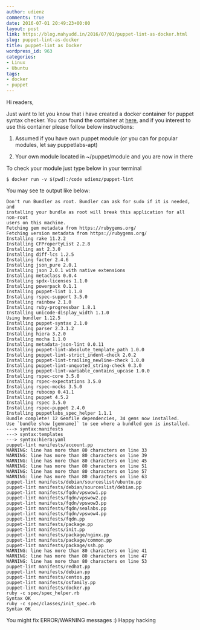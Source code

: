 ```yaml
---
author: udienz
comments: true
date: 2016-07-01 20:49:23+00:00
layout: post
link: https://blog.mahyudd.in/2016/07/01/puppet-lint-as-docker.html
slug: puppet-lint-as-docker
title: puppet-lint as Docker
wordpress_id: 963
categories:
- Linux
- Ubuntu
tags:
- docker
- puppet
---
```


Hi readers,

Just want to let you know that i have created a docker container for puppet syntax checker. You can found the container at [here](https://hub.docker.com/r/udienz/puppet-lint/), and if you interest to use this container please follow below instructions:




    
  1. Assumed if you have own puppet module (or you can for popular modules, let say puppetlabs-apt)

    
  2. Your own module located in ~/puppet/module and you are now in there



To check your module just type below in your terminal


    
    $ docker run -v $(pwd):/code udienz/puppet-lint



You may see te output like below:


    
    
    Don't run Bundler as root. Bundler can ask for sudo if it is needed, and
    installing your bundle as root will break this application for all non-root
    users on this machine.
    Fetching gem metadata from https://rubygems.org/
    Fetching version metadata from https://rubygems.org/
    Installing rake 11.2.2
    Installing CFPropertyList 2.2.8
    Installing ast 2.3.0
    Installing diff-lcs 1.2.5
    Installing facter 2.4.6
    Installing json_pure 2.0.1
    Installing json 2.0.1 with native extensions
    Installing metaclass 0.0.4
    Installing spdx-licenses 1.1.0
    Installing powerpack 0.1.1
    Installing puppet-lint 1.1.0
    Installing rspec-support 3.5.0
    Installing rainbow 2.1.0
    Installing ruby-progressbar 1.8.1
    Installing unicode-display_width 1.1.0
    Using bundler 1.12.5
    Installing puppet-syntax 2.1.0
    Installing parser 2.3.1.2
    Installing hiera 3.2.0
    Installing mocha 1.1.0
    Installing metadata-json-lint 0.0.11
    Installing puppet-lint-absolute_template_path 1.0.0
    Installing puppet-lint-strict_indent-check 2.0.2
    Installing puppet-lint-trailing_newline-check 1.0.0
    Installing puppet-lint-unquoted_string-check 0.3.0
    Installing puppet-lint-variable_contains_upcase 1.0.0
    Installing rspec-core 3.5.0
    Installing rspec-expectations 3.5.0
    Installing rspec-mocks 3.5.0
    Installing rubocop 0.41.1
    Installing puppet 4.5.2
    Installing rspec 3.5.0
    Installing rspec-puppet 2.4.0
    Installing puppetlabs_spec_helper 1.1.1
    Bundle complete! 12 Gemfile dependencies, 34 gems now installed.
    Use `bundle show [gemname]` to see where a bundled gem is installed.
    ---> syntax:manifests
    ---> syntax:templates
    ---> syntax:hiera:yaml
    puppet-lint manifests/account.pp
    WARNING: line has more than 80 characters on line 33
    WARNING: line has more than 80 characters on line 39
    WARNING: line has more than 80 characters on line 45
    WARNING: line has more than 80 characters on line 51
    WARNING: line has more than 80 characters on line 57
    WARNING: line has more than 80 characters on line 63
    puppet-lint manifests/debian/sourceslist/ubuntu.pp
    puppet-lint manifests/debian/sourceslist/debian.pp
    puppet-lint manifests/fqdn/vpswow1.pp
    puppet-lint manifests/fqdn/vpswow2.pp
    puppet-lint manifests/fqdn/vpswow3.pp
    puppet-lint manifests/fqdn/sealabs.pp
    puppet-lint manifests/fqdn/vpswow4.pp
    puppet-lint manifests/fqdn.pp
    puppet-lint manifests/package.pp
    puppet-lint manifests/init.pp
    puppet-lint manifests/package/nginx.pp
    puppet-lint manifests/package/common.pp
    puppet-lint manifests/package/ssh.pp
    WARNING: line has more than 80 characters on line 41
    WARNING: line has more than 80 characters on line 47
    WARNING: line has more than 80 characters on line 53
    puppet-lint manifests/redhat.pp
    puppet-lint manifests/debian.pp
    puppet-lint manifests/centos.pp
    puppet-lint manifests/osfamily.pp
    puppet-lint manifests/docker.pp
    ruby -c spec/spec_helper.rb
    Syntax OK
    ruby -c spec/classes/init_spec.rb
    Syntax OK
    



You might fix ERROR/WARNING messages :)
Happy hacking
